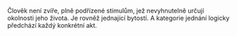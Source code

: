 Člověk není zvíře, plně podřízené stimulům, jež nevyhnutelně určují okolnosti jeho života.<break time="0.3s" /> Je rovněž jednající bytostí.<break time="0.3s" /> A kategorie jednání logicky předchází každý konkrétní akt.
